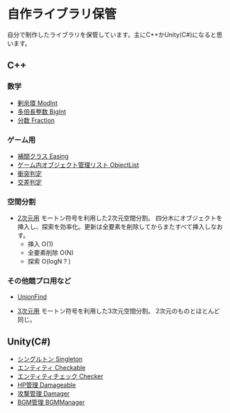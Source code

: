 # 自作ライブラリ保管
自分で制作したライブラリを保管しています。主にC++かUnity(C#)になると思います。


## C++
### 数学
- [剰余環 ModInt](https://github.com/kyoichi001/Liblary/blob/master/C++/ModInt.cpp)
- [多倍長整数 BigInt](https://github.com/kyoichi001/Liblary/blob/master/C++/BigInt.cpp)
- [分数 Fraction](https://github.com/kyoichi001/Liblary/blob/master/C++/Fraction.cpp)

### ゲーム用
- [補間クラス Easing](https://github.com/kyoichi001/Liblary/tree/master/C%2B%2B/Easing)
- [ゲーム内オブジェクト管理リスト ObjectList](https://github.com/kyoichi001/Liblary/tree/master/C%2B%2B/ObjectList)
- [衝突判定](https://github.com/kyoichi001/Liblary/blob/master/C++/Collision/Collision.h)
- [交差判定](https://github.com/kyoichi001/Liblary/blob/master/C++/Collision/intersectAt.h)

### 空間分割
- [2次元用](https://github.com/kyoichi001/Liblary/blob/master/C++/Collision/Morton2D.h)
モートン符号を利用した2次元空間分割。
四分木にオブジェクトを挿入し、探索を効率化。更新は全要素を削除してからまたすべて挿入しなおす。
	- 挿入 O(1)
	- 全要素削除 O(N)
	- 探索 O(logN ? )

### その他競プロ用など
- [UnionFind](https://github.com/kyoichi001/Liblary/blob/master/C++/UnionFind.h)

- [3次元用](https://github.com/kyoichi001/Liblary/blob/master/C++/Collision/Morton3D.cpp)
モートン符号を利用した3次元空間分割。
2次元のものとほとんど同じ。

## Unity(C#)
- [シングルトン Singleton](https://github.com/kyoichi001/Liblary/blob/master/C%23/SingletonMonoBehaviour.cs)
- [エンティティ Checkable](https://github.com/kyoichi001/Liblary/blob/master/C%23/Charactor/Checkable.cs)
- [エンティティチェック Checker](https://github.com/kyoichi001/Liblary/blob/master/C%23/Charactor/Checker.cs)
- [HP管理 Damageable](https://github.com/kyoichi001/Liblary/blob/master/C%23/Charactor/Damageable.cs)
- [攻撃管理 Damager](https://github.com/kyoichi001/Liblary/blob/master/C%23/Charactor/Damager.cs)
- [BGM管理 BGMManager](https://github.com/kyoichi001/Liblary/blob/master/C%23/Audio/BGMManager.cs)
